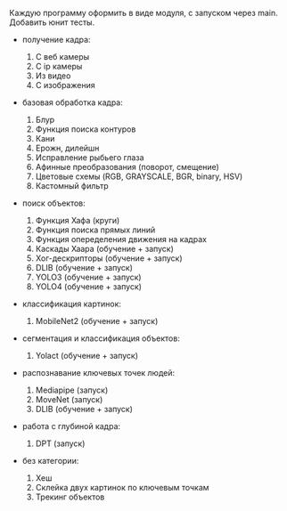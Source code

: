 Каждую программу оформить в виде модуля, с запуском через main. Добавить юнит тесты.

- получение кадра:
  1) С веб камеры
  2) С ip камеры 
  3) Из видео
  4) С изображения
  
- базовая обработка кадра:
  1) Блур
  2) Функция поиска контуров
  3) Кани
  4) Ерожн, дилейшн
  5) Исправление рыбьего глаза
  6) Афинные преобразования (поворот, смещение)
  7) Цветовые схемы (RGB, GRAYSCALE, BGR, binary, HSV)
  8) Кастомный фильтр

- поиск объектов:
  1) Функция Хафа (круги)
  2) Функция поиска прямых линий
  3) Функция опеределения движения на кадрах
  4) Каскады Хаара (обучение + запуск)
  5) Хог-дескрипторы (обучение + запуск)
  6) DLIB (обучение + запуск)
  7) YOLO3 (обучение + запуск)
  8) YOLO4 (обучение + запуск)

- классификация картинок:
  1) MobileNet2 (обучение + запуск)

- сегментация и классификация объектов:
  1) Yolact (обучение + запуск)

- распознавание ключевых точек людей:
  1) Mediapipe (запуск)
  2) MoveNet (запуск)
  3) DLIB (обучение + запуск)
 
- работа с глубиной кадра:
  1) DPT (запуск)
  
- без категории:
  1) Хеш
  2) Склейка двух картинок по ключевым точкам
  3) Трекинг объектов
